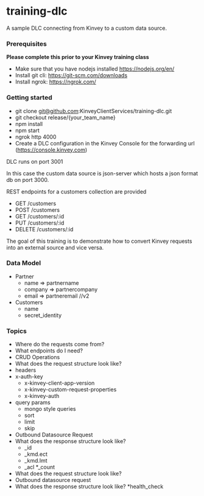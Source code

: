 # training-dlc

A sample DLC connecting from Kinvey to a custom data source.

### Prerequisites
**Please complete this prior to your Kinvey training class**

* Make sure that you have nodejs installed https://nodejs.org/en/
* Install git cli: https://git-scm.com/downloads
* Install ngrok: https://ngrok.com/

### Getting started
* git clone git@github.com:KinveyClientServices/training-dlc.git
* git checkout release/{your_team_name}
* npm install
* npm start
* ngrok http 4000
* Create a DLC configuration in the Kinvey Console for the forwarding url (https://console.kinvey.com)

DLC runs on port 3001

In this case the custom data source is json-server which hosts a json format db on port 3000.

REST endpoints for a customers collection are provided
* GET /customers
* POST /customers
* GET /customers/:id
* PUT /customers/:id
* DELETE /customers/:id

The goal of this training is to demonstrate how to convert Kinvey requests into an external source and vice versa.

### Data Model
* Partner
  * name => partnername
  * company => partnercompany
  * email => partneremail //v2
* Customers
  * name
  * secret_identity

### Topics
* Where do the requests come from?
* What endpoints do I need?
* CRUD Operations
* What does the request structure look like?
* headers
* x-auth-key
  * x-kinvey-client-app-version
  * x-kinvey-custom-request-properties
  * x-kinvey-auth
* query params
  * mongo style queries
  * sort
  * limit
  * skip
* Outbound Datasource Request
* What does the response structure look like?
    * _id
    * _kmd.ect
    * _kmd.lmt
    * _acl
*_count
* What does the request structure look like?
* Outbound datasource request
* What does the response structure look like?
*health_check
